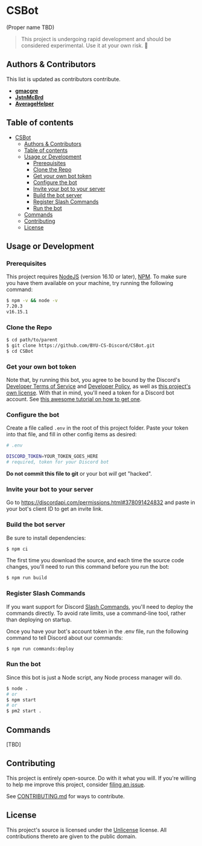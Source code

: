 # CSBot

(Proper name TBD)

> This project is undergoing rapid development and should be considered experimental. Use it at your own risk. 🤙

## Authors & Contributors

This list is updated as contributors contribute.

- [**gmacgre**](https://github.com/gmacgre)
- [**JstnMcBrd**](https://github.com/JstnMcBrd)
- [**AverageHelper**](https://github.com/AverageHelper)

## Table of contents

- [CSBot](#csbot)
  - [Authors & Contributors](#authors--contributors)
  - [Table of contents](#table-of-contents)
  - [Usage or Development](#usage-or-development)
    - [Prerequisites](#prerequisites)
    - [Clone the Repo](#clone-the-repo)
    - [Get your own bot token](#get-your-own-bot-token)
    - [Configure the bot](#configure-the-bot)
    - [Invite your bot to your server](#invite-your-bot-to-your-server)
    - [Build the bot server](#build-the-bot-server)
    - [Register Slash Commands](#register-slash-commands)
    - [Run the bot](#run-the-bot)
  - [Commands](#commands)
  - [Contributing](#contributing)
  - [License](#license)

## Usage or Development

### Prerequisites

This project requires [NodeJS](https://nodejs.org/) (version 16.10 or later), [NPM](https://npmjs.org/). To make sure you have them available on your machine,
try running the following command:

```sh
$ npm -v && node -v
7.20.3
v16.15.1
```

### Clone the Repo

```sh
$ cd path/to/parent
$ git clone https://github.com/BYU-CS-Discord/CSBot.git
$ cd CSBot
```

### Get your own bot token

Note that, by running this bot, you agree to be bound by the Discord's [Developer Terms of Service](https://support-dev.discord.com/hc/en-us/articles/8562894815383) and [Developer Policy](https://support-dev.discord.com/hc/en-us/articles/8563934450327), as well as [this project's own license](/LICENSE). With that in mind, you'll need a token for a Discord bot account. See [this awesome tutorial on how to get one](https://www.howtogeek.com/364225/how-to-make-your-own-discord-bot/).

### Configure the bot

Create a file called `.env` in the root of this project folder. Paste your token into that file, and fill in other config items as desired:

```sh
# .env

DISCORD_TOKEN=YOUR_TOKEN_GOES_HERE
# required, token for your Discord bot
```

**Do not commit this file to git** or your bot _will_ get "hacked".

### Invite your bot to your server

Go to https://discordapi.com/permissions.html#378091424832 and paste in your bot's client ID to get an invite link.

### Build the bot server

Be sure to install dependencies:

```sh
$ npm ci
```

The first time you download the source, and each time the source code changes, you'll need to run this command before you run the bot:

```sh
$ npm run build
```

### Register Slash Commands

If you want support for Discord [Slash Commands](https://support.discord.com/hc/en-us/articles/1500000368501-Slash-Commands-FAQ), you'll need to deploy the commands directly. To avoid rate limits, use a command-line tool, rather than deploying on startup.

Once you have your bot's account token in the .env file, run the following command to tell Discord about our commands:

```sh
$ npm run commands:deploy
```

### Run the bot

Since this bot is just a Node script, any Node process manager will do.

```sh
$ node .
# or
$ npm start
# or
$ pm2 start .
```

## Commands

\[TBD\]

## Contributing

This project is entirely open-source. Do with it what you will. If you're willing to help me improve this project, consider [filing an issue](https://github.com/BYU-CS-Discord/CSBot/issues/new/choose).

See [CONTRIBUTING.md](/CONTRIBUTING.md) for ways to contribute.

## License

This project's source is licensed under the [Unlicense](LICENSE) license. All contributions thereto are given to the public domain.
